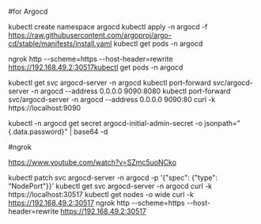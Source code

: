 #for Argocd 

kubectl create namespace argocd
kubectl apply -n argocd -f https://raw.githubusercontent.com/argoproj/argo-cd/stable/manifests/install.yaml
kubectl get pods  -n argocd

ngrok http --scheme=https --host-header=rewrite https://192.168.49.2:30517kubectl get pods -n argocd

kubectl get svc argocd-server -n argocd
kubectl port-forward svc/argocd-server -n argocd --address 0.0.0.0 9090:8080
kubectl port-forward svc/argocd-server -n argocd --address 0.0.0.0 9090:80
curl -k https://localhost:9090


kubectl -n argocd get secret argocd-initial-admin-secret -o jsonpath="{.data.password}" | base64 -d



#ngrok

https://www.youtube.com/watch?v=SZmc5uoNCko

kubectl patch svc argocd-server -n argocd -p '{"spec": {"type": "NodePort"}}'
kubectl get svc argocd-server -n argocd
curl -k https://localhost:30517
kubectl get nodes -o wide
curl -k https://192.168.49.2:30517
ngrok http --scheme=https --host-header=rewrite https://192.168.49.2:30517
